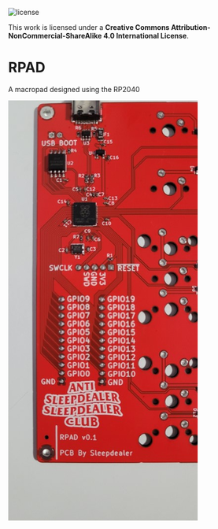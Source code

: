 
![license](https://licensebuttons.net/l/by-nc-sa/4.0/88x31.png)

This work is licensed under a **Creative Commons Attribution-NonCommercial-ShareAlike 4.0 International License**.

# RPAD
A macropad designed using the RP2040

![PDF of schematic](/img/RPAD.jpg)
